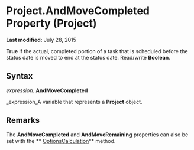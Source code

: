 
# Project.AndMoveCompleted Property (Project)

 **Last modified:** July 28, 2015

 **True** if the actual, completed portion of a task that is scheduled before the status date is moved to end at the status date. Read/write **Boolean**.

## Syntax

 _expression_. **AndMoveCompleted**

 _expression_A variable that represents a  **Project** object.


## Remarks

The  **AndMoveCompleted** and **AndMoveRemaining** properties can also be set with the ** [OptionsCalculation](608d5bd2-eb6b-0e3c-789a-c376ee55816d.md)** method.

